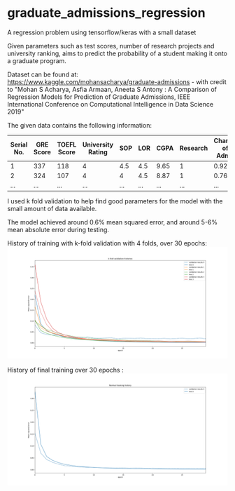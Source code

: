 # graduate_admissions_regression
A regression problem using tensorflow/keras with a small dataset

Given parameters such as test scores, number of research projects and university ranking, aims to predict the probability
of a student making it onto a graduate program.

Dataset can be found at:
https://www.kaggle.com/mohansacharya/graduate-admissions - with credit to "Mohan S Acharya, Asfia Armaan, Aneeta S Antony :
A Comparison of Regression Models for Prediction of Graduate Admissions,
IEEE International Conference on Computational Intelligence in Data Science 2019"


The given data contains the following information:

|Serial No. | GRE Score | TOEFL Score | University Rating | SOP | LOR | CGPA | Research | Chance of  Admit |
| --- | -------- | -------- | ---------- | ---------------- | ------- | --- | ------- | ------------ |
| 1 | 337       |118         |4                 |4.5 |4.5 |9.65 |1        |0.92          |
| 2 | 324       |107         |4                 |4   |4.5 |8.87 |1        |0.76          |
| ... | ... | ... | ... | ... | ... | ... | ... | ...|


I used k fold validation to help find good parameters for the model with the small amount of data available.

The model achieved around 0.6% mean squared error, and around 5-6% mean absolute error during testing.

History of training with k-fold validation with 4 folds,  over 30 epochs:
![alt text](https://github.com/rowanho/graduate_admissions_regression/blob/master/graphs/validation.png "validation")

History of final training over 30 epochs :
![alt text](https://github.com/rowanho/graduate_admissions_regression/blob/master/graphs/training.png "training")
